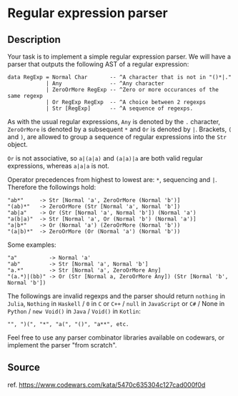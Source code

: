 # Regular expression parser

## Description

Your task is to implement a simple regular expression parser. We will have a parser that outputs the following AST of a regular expression:

```
data RegExp = Normal Char       -- ^A character that is not in "()*|."
            | Any               -- ^Any character
            | ZeroOrMore RegExp -- ^Zero or more occurances of the same regexp
            | Or RegExp RegExp  -- ^A choice between 2 regexps
            | Str [RegExp]      -- ^A sequence of regexps.

```

As with the usual regular expressions, `Any` is denoted by the `.` character, `ZeroOrMore` is denoted by a subsequent `*` and `Or` is denoted by `|`. Brackets, `(` and `)`, are allowed to group a sequence of regular expressions into the `Str` object.

`Or` is not associative, so `a|(a|a)` and `(a|a)|a` are both valid regular expressions, whereas `a|a|a` is not.

Operator precedences from highest to lowest are: `*`, sequencing and `|`. Therefore the followings hold:

```
"ab*"     -> Str [Normal 'a', ZeroOrMore (Normal 'b')]
"(ab)*"   -> ZeroOrMore (Str [Normal 'a', Normal 'b'])
"ab|a"    -> Or (Str [Normal 'a', Normal 'b']) (Normal 'a')
"a(b|a)"  -> Str [Normal 'a', Or (Normal 'b') (Normal 'a')]
"a|b*"    -> Or (Normal 'a') (ZeroOrMore (Normal 'b'))
"(a|b)*"  -> ZeroOrMore (Or (Normal 'a') (Normal 'b'))
```

Some examples:
```
"a"          -> Normal 'a'
"ab"         -> Str [Normal 'a', Normal 'b']
"a.*"        -> Str [Normal 'a', ZeroOrMore Any]
"(a.*)|(bb)" -> Or (Str [Normal a, ZeroOrMore Any]) (Str [Normal 'b', Normal 'b'])
```

The followings are invalid regexps and the parser should return `nothing` in `Julia`, `Nothing` in `Haskell` / `0` in `C` or `C++` / `null` in `JavaScript` or `C#` / None in `Python` / `new Void()` in `Java` / `Void()`  in `Kotlin`:

```
"", ")(", "*", "a(", "()", "a**", etc.
```

Feel free to use any parser combinator libraries available on codewars, or implement the parser "from scratch".


## Source

ref. https://www.codewars.com/kata/5470c635304c127cad000f0d
